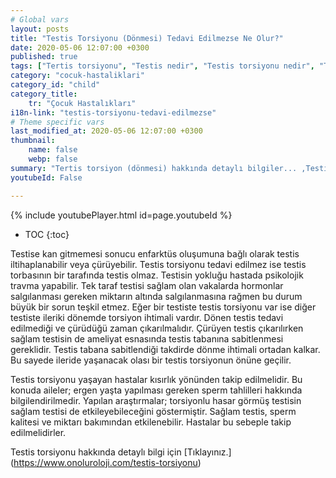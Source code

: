 ```yaml
---
# Global vars
layout: posts
title: "Testis Torsiyonu (Dönmesi) Tedavi Edilmezse Ne Olur?"
date: 2020-05-06 12:07:00 +0300
published: true
tags: ["Tertis torsiyonu", "Testis nedir", "Testis torsiyonu nedir", "Testis torsiyonu testis kanseri", "testis torsiyonu tipi", "Testis torsiyonu erken müdahale", "Testis torsiyonu teşhis", "Testis torsiyonu tedavi", "Testis torsiyonu ameliyat" , "testis dönmesi", "testis torsiyonu ne zaman", "testis torsiyonu neden", "testis torsiyonu acil", "testis torsiyonu belirti", "testis torsiyonu ultrasonografi", "testis torsiyonu tipi" , "testis torsiyonu tedavi", "testis torsiyonu çözüm", "testis dönmesi ameliyatı", "testis dönmesi tedavi"]
category: "cocuk-hastaliklari"
category_id: "child"
category_title:
    tr: "Çocuk Hastalıkları"
i18n-link: "testis-torsiyonu-tedavi-edilmezse"
# Theme specific vars
last_modified_at: 2020-05-06 12:07:00 +0300
thumbnail:
    name: false
    webp: false
summary: "Tertis torsiyon (dönmesi) hakkında detaylı bilgiler... ,Testis nedir?, Testiste ağrı ve şişliklerin nedenleri? , Testis torsiyonu nedir?, Testis torsiyonu testis kanseriyle birlikte olur mu? , Kaç tip testis torsiyon vardır? , Testis torsiyonunda erken müdahale? , Testis torsiyonu teşhisi ve tedavisi, Testis torsiyonu ameliyatı"
youtubeId: False

---
```

{% include youtubePlayer.html id=page.youtubeId %}

* TOC
{:toc}

Testise kan gitmemesi sonucu enfarktüs oluşumuna bağlı olarak testis iltihaplanabilir veya çürüyebilir. Testis torsiyonu tedavi edilmez ise testis torbasının bir tarafında testis olmaz. Testisin yokluğu hastada psikolojik travma yapabilir. Tek taraf testisi sağlam olan vakalarda hormonlar salgılanması gereken miktarın altında salgılanmasına rağmen bu durum büyük bir sorun teşkil etmez. Eğer bir testiste testis torsiyonu var ise diğer testiste ileriki dönemde torsiyon ihtimali vardır. Dönen testis tedavi edilmediği ve çürüdüğü zaman çıkarılmalıdır. Çürüyen testis çıkarılırken sağlam testisin de ameliyat esnasında testis tabanına sabitlenmesi gereklidir. Testis tabana sabitlendiği takdirde dönme ihtimali ortadan kalkar. Bu sayede ileride yaşanacak olası bir testis torsiyonun önüne geçilir.

Testis torsiyonu yaşayan hastalar kısırlık yönünden takip edilmelidir. Bu konuda aileler; ergen yaşta yapılması gereken sperm tahlilleri hakkında bilgilendirilmedir.  Yapılan araştırmalar; torsiyonlu hasar görmüş testisin sağlam testisi de etkileyebileceğini göstermiştir. Sağlam testis, sperm kalitesi ve miktarı bakımından etkilenebilir. Hastalar bu sebeple takip edilmelidirler.


Testis torsiyonu hakkında detaylı bilgi için [Tıklayınız.] (https://www.onoluroloji.com/testis-torsiyonu)

